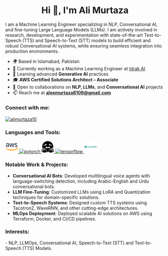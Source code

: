 <h1 align="center">Hi 👋, I'm Ali Murtaza</h1>
I am a Machine Learning Engineer specializing in NLP, Conversational AI, and fine-tuning Large Language Models (LLMs). I am actively involved in research, development, and experimentation with state-of-the-art Text-to-Speech (TTS) and Speech-to-Text (STT) models to build efficient and robust Conversational AI systems, while ensuring seamless integration into production environments.

- 🌍 Based in Islamabad, Pakistan  
- 🔭 Currently working as a Machine Learning Engineer at [Idrak AI](https://idrakai.com/)  
- 🌱 Learning advanced **Generative AI** practices  
- 🎓 **AWS Certified Solutions Architect – Associate**  
- 🤝 Open to collaborations on **NLP, LLMs**, and **Conversational AI** projects  
- 📫 Reach me at **aleemurtaza8109@gmail.com**  



<h3 align="left">Connect with me:</h3>
<p align="left">
  <a href="https://linkedin.com/in/alimurtaza10" target="blank"><img align="center" src="https://raw.githubusercontent.com/rahuldkjain/github-profile-readme-generator/master/src/images/icons/Social/linked-in-alt.svg" alt="alimurtaza10" height="30" width="40" /></a
</p>

<h3 align="left">Languages and Tools:</h3>
<p align="left">
  <a href="https://aws.amazon.com" target="_blank" rel="noreferrer"> <img src="https://raw.githubusercontent.com/devicons/devicon/master/icons/amazonwebservices/amazonwebservices-original-wordmark.svg" alt="aws" width="40" height="40"/> </a>
  <a href="https://pytorch.org/" target="_blank" rel="noreferrer"> <img src="https://www.vectorlogo.zone/logos/pytorch/pytorch-icon.svg" alt="pytorch" width="40" height="40"/> </a>
  <a href="https://huggingface.co/" target="_blank" rel="noreferrer"> <img src="https://raw.githubusercontent.com/simple-icons/simple-icons/develop/icons/huggingface.svg" alt="huggingface" width="40" height="40"/> </a>
  <a href="https://www.tensorflow.org" target="_blank" rel="noreferrer"> <img src="https://www.vectorlogo.zone/logos/tensorflow/tensorflow-icon.svg" alt="tensorflow" width="40" height="40"/> </a>
  <a href="https://www.fastapi.tiangolo.com" target="_blank" rel="noreferrer"> <img src="https://raw.githubusercontent.com/devicons/devicon/master/icons/fastapi/fastapi-original-wordmark.svg" alt="fastapi" width="40" height="40"/> </a>

</p>

<h3 align="left">Notable Work & Projects:</h3>
<ul>
  <li><strong>Conversational AI Bots</strong>: Developed multilingual voice agents with language-switching detection, including Arabic-English and Urdu conversational bots.</li>
  <li><strong>LLM Fine-Tuning</strong>: Customized LLMs using LoRA and Quantization techniques for domain-specific solutions.</li>
  <li><strong>Text-to-Speech Systems</strong>: Designed custom TTS systems using Tacotron2, WaveRNN, and other cutting-edge architectures.</li>
  <li><strong>MLOps Deployment</strong>: Deployed scalable AI solutions on AWS using Terraform, Docker, and CI/CD pipelines.</li>
</ul>


<h3 align="left">Interests:</h3>
- NLP, LLMOps, Conversational AI, Speech-to-Text (STT) and Text-to-Speech (TTS) Models.  
